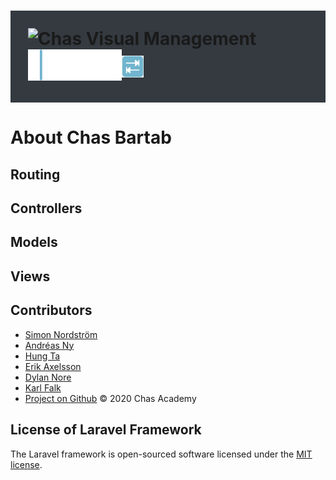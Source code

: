 # <div style="background:#343a40; padding:1em"><img src="https://chas.se/wp-content/uploads/2017/03/ChasLogoSvgWht.svg" width="200" alt="Chas Visual Management"><img src="./public/images/bar_tab_logo1.png" width="150" alt=""><img class="ml-2 mt-3" src="./public/images/bar_tab_logo.png" style="margin-bottom: .2em" width="35" alt="tab-key"></div>

# About Chas Bartab

## Routing

## Controllers

## Models

## Views

## Contributors

- [Simon Nordström]("https://github.com/SimonNord")
- [Andréas Ny]("https://github.com/andreasnyh")
- [Hung Ta]("https://github.com/ByHT")
- [Erik Axelsson]("https://github.com/erax83")
- [Dylan Nore]("https://github.com/DylanNore")
- [Karl Falk]("https://github.com/Voldakka")
- [Project on Github]("https://github.com/andreasnyh/ChasStudentDebt")
&copy; 2020 Chas Academy

## License of Laravel Framework

The Laravel framework is open-sourced software licensed under the [MIT license](https://opensource.org/licenses/MIT).

